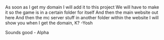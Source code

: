 As soon as I get my domain I will add it to this project
We will have to make it so the game is in a certain folder for itself
And then the main website out here
And then the mc server stuff in another folder within the website
I will show you when I get the domain, K?
                                                          -Yosh 
                                                          
                                                
Sounds good - Alpha

